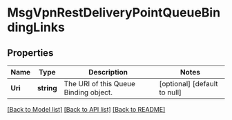 # MsgVpnRestDeliveryPointQueueBindingLinks

## Properties
Name | Type | Description | Notes
------------ | ------------- | ------------- | -------------
**Uri** | **string** | The URI of this Queue Binding object. | [optional] [default to null]

[[Back to Model list]](../README.md#documentation-for-models) [[Back to API list]](../README.md#documentation-for-api-endpoints) [[Back to README]](../README.md)

